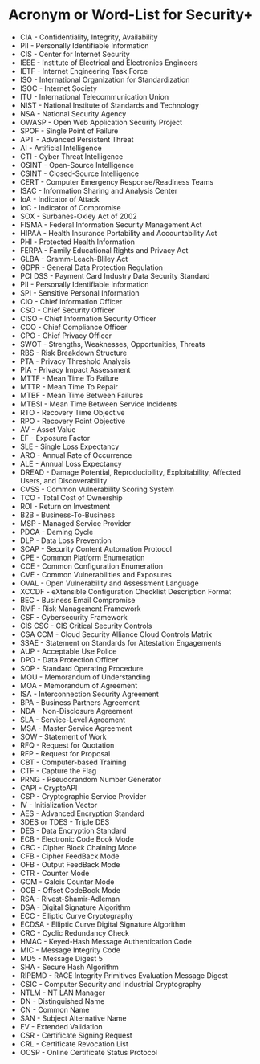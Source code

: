 # Acronym or Word-List for Security+
- CIA - Confidentiality, Integrity, Availability
- PII - Personally Identifiable Information
- CIS - Center for Internet Security
- IEEE - Institute of Electrical and Electronics Engineers
- IETF - Internet Engineering Task Force
- ISO - International Organization for Standardization
- ISOC - Internet Society
- ITU - International Telecommunication Union
- NIST - National Institute of Standards and Technology
- NSA - National Security Agency
- OWASP - Open Web Application Security Project
- SPOF - Single Point of Failure
- APT - Advanced Persistent Threat
- AI - Artificial Intelligence
- CTI - Cyber Threat Intelligence
- OSINT - Open-Source Intelligence
- CSINT - Closed-Source Intelligence
- CERT - Computer Emergency Response/Readiness Teams
- ISAC - Information Sharing and Analysis Center
- IoA - Indicator of Attack
- IoC - Indicator of Compromise
- SOX - Surbanes-Oxley Act of 2002
- FISMA - Federal Information Security Management Act
- HIPAA - Health Insurance Portability and Accountability Act
- PHI - Protected Health Information
- FERPA - Family Educational Rights and Privacy Act
- GLBA - Gramm-Leach-Bliley Act
- GDPR - General Data Protection Regulation
- PCI DSS - Payment Card Industry Data Security Standard
- PII - Personally Identifiable Information
- SPI - Sensitive Personal Information
- CIO - Chief Information Officer
- CSO - Chief Security Officer
- CISO - Chief Information Security Officer
- CCO - Chief Compliance Officer
- CPO - Chief Privacy Officer
- SWOT - Strengths, Weaknesses, Opportunities, Threats
- RBS - Risk Breakdown Structure
- PTA - Privacy Threshold Analysis
- PIA - Privacy Impact Assessment
- MTTF - Mean Time To Failure
- MTTR - Mean Time To Repair
- MTBF - Mean Time Between Failures
- MTBSI - Mean Time Between Service Incidents
- RTO - Recovery Time Objective
- RPO - Recovery Point Objective
- AV - Asset Value
- EF - Exposure Factor
- SLE - Single Loss Expectancy
- ARO - Annual Rate of Occurrence
- ALE - Annual Loss Expectancy
- DREAD - Damage Potential, Reproducibility, Exploitability, Affected Users, and Discoverability
- CVSS - Common Vulnerability Scoring System
- TCO - Total Cost of Ownership
- ROI - Return on Investment
- B2B - Business-To-Business
- MSP - Managed Service Provider
- PDCA - Deming Cycle
- DLP - Data Loss Prevention
- SCAP - Security Content Automation Protocol
- CPE - Common Platform Enumeration
- CCE - Common Configuration Enumeration
- CVE - Common Vulnerabilities and Exposures
- OVAL - Open Vulnerability and Assessment Language
- XCCDF - eXtensible Configuration Checklist Description Format
- BEC - Business Email Compromise
- RMF - Risk Management Framework
- CSF - Cybersecurity Framework
- CIS CSC - CIS Critical Security Controls
- CSA CCM - Cloud Security Alliance Cloud Controls Matrix
- SSAE - Statement on Standards for Attestation Engagements
- AUP - Acceptable Use Police
- DPO - Data Protection Officer
- SOP - Standard Operating Procedure
- MOU - Memorandum of Understanding
- MOA - Memorandum of Agreement
- ISA - Interconnection Security Agreement
- BPA - Business Partners Agreement
- NDA - Non-Disclosure Agreement
- SLA - Service-Level Agreement
- MSA - Master Service Agreement
- SOW - Statement of Work
- RFQ - Request for Quotation
- RFP - Request for Proposal
- CBT - Computer-based Training
- CTF - Capture the Flag
- PRNG - Pseudorandom Number Generator
- CAPI - CryptoAPI
- CSP - Cryptographic Service Provider
- IV - Initialization Vector
- AES - Advanced Encryption Standard
- 3DES or TDES - Triple DES
- DES - Data Encryption Standard
- ECB - Electronic Code Book Mode
- CBC - Cipher Block Chaining Mode
- CFB - Cipher FeedBack Mode
- OFB - Output FeedBack Mode
- CTR - Counter Mode
- GCM - Galois Counter Mode
- OCB - Offset CodeBook Mode
- RSA - Rivest-Shamir-Adleman
- DSA - Digital Signature Algorithm
- ECC - Elliptic Curve Cryptography
- ECDSA - Elliptic Curve Digital Signature Algorithm
- CRC - Cyclic Redundancy Check
- HMAC - Keyed-Hash Message Authentication Code
- MIC - Message Integrity Code
- MD5 - Message Digest 5
- SHA - Secure Hash Algorithm
- RIPEMD - RACE Integrity Primitives Evaluation Message Digest
- CSIC - Computer Security and Industrial Cryptography
- NTLM - NT LAN Manager
- DN - Distinguished Name
- CN - Common Name
- SAN - Subject Alternative Name
- EV - Extended Validation
- CSR - Certificate Signing Request
- CRL - Certificate Revocation List
- OCSP - Online Certificate Status Protocol